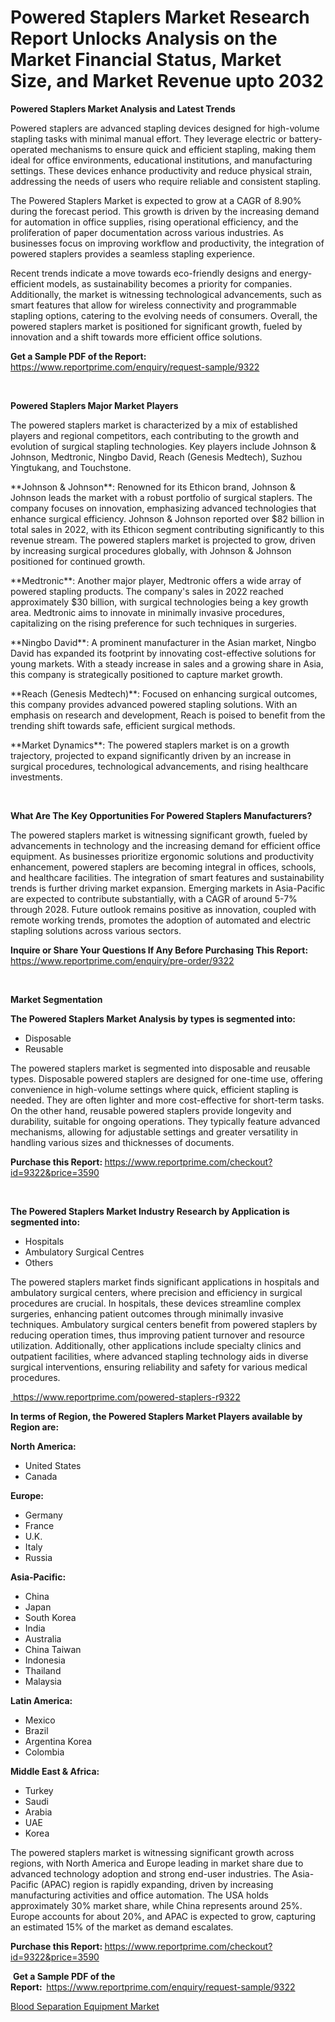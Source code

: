 <p><h1>Powered Staplers Market Research Report Unlocks Analysis on the Market Financial Status, Market Size, and Market Revenue upto 2032</h1></p><p><strong>Powered Staplers Market Analysis and Latest Trends</strong></p>
<p><p>Powered staplers are advanced stapling devices designed for high-volume stapling tasks with minimal manual effort. They leverage electric or battery-operated mechanisms to ensure quick and efficient stapling, making them ideal for office environments, educational institutions, and manufacturing settings. These devices enhance productivity and reduce physical strain, addressing the needs of users who require reliable and consistent stapling.</p><p>The Powered Staplers Market is expected to grow at a CAGR of 8.90% during the forecast period. This growth is driven by the increasing demand for automation in office supplies, rising operational efficiency, and the proliferation of paper documentation across various industries. As businesses focus on improving workflow and productivity, the integration of powered staplers provides a seamless stapling experience.</p><p>Recent trends indicate a move towards eco-friendly designs and energy-efficient models, as sustainability becomes a priority for companies. Additionally, the market is witnessing technological advancements, such as smart features that allow for wireless connectivity and programmable stapling options, catering to the evolving needs of consumers. Overall, the powered staplers market is positioned for significant growth, fueled by innovation and a shift towards more efficient office solutions.</p></p>
<p><strong>Get a Sample PDF of the Report:&nbsp;</strong> <a href="https://www.reportprime.com/enquiry/request-sample/9322?utm_campaign=3062&utm_medium=2&utm_source=Github&utm_content=ia&utm_term=20032025&utm_id=powered-staplers">https://www.reportprime.com/enquiry/request-sample/9322</a></p>
<p>&nbsp;</p>
<p><strong>Powered Staplers Major Market Players</strong></p>
<p><p>The powered staplers market is characterized by a mix of established players and regional competitors, each contributing to the growth and evolution of surgical stapling technologies. Key players include Johnson & Johnson, Medtronic, Ningbo David, Reach (Genesis Medtech), Suzhou Yingtukang, and Touchstone.</p><p>**Johnson & Johnson**: Renowned for its Ethicon brand, Johnson & Johnson leads the market with a robust portfolio of surgical staplers. The company focuses on innovation, emphasizing advanced technologies that enhance surgical efficiency. Johnson & Johnson reported over $82 billion in total sales in 2022, with its Ethicon segment contributing significantly to this revenue stream. The powered staplers market is projected to grow, driven by increasing surgical procedures globally, with Johnson & Johnson positioned for continued growth.</p><p>**Medtronic**: Another major player, Medtronic offers a wide array of powered stapling products. The company's sales in 2022 reached approximately $30 billion, with surgical technologies being a key growth area. Medtronic aims to innovate in minimally invasive procedures, capitalizing on the rising preference for such techniques in surgeries.</p><p>**Ningbo David**: A prominent manufacturer in the Asian market, Ningbo David has expanded its footprint by innovating cost-effective solutions for young markets. With a steady increase in sales and a growing share in Asia, this company is strategically positioned to capture market growth.</p><p>**Reach (Genesis Medtech)**: Focused on enhancing surgical outcomes, this company provides advanced powered stapling solutions. With an emphasis on research and development, Reach is poised to benefit from the trending shift towards safe, efficient surgical methods.</p><p>**Market Dynamics**: The powered staplers market is on a growth trajectory, projected to expand significantly driven by an increase in surgical procedures, technological advancements, and rising healthcare investments.</p></p>
<p>&nbsp;</p>
<p><strong>What Are The Key Opportunities For Powered Staplers Manufacturers?</strong></p>
<p><p>The powered staplers market is witnessing significant growth, fueled by advancements in technology and the increasing demand for efficient office equipment. As businesses prioritize ergonomic solutions and productivity enhancement, powered staplers are becoming integral in offices, schools, and healthcare facilities. The integration of smart features and sustainability trends is further driving market expansion. Emerging markets in Asia-Pacific are expected to contribute substantially, with a CAGR of around 5-7% through 2028. Future outlook remains positive as innovation, coupled with remote working trends, promotes the adoption of automated and electric stapling solutions across various sectors.</p></p>
<p><strong>Inquire or Share Your Questions If Any Before Purchasing This Report:</strong> <a href="https://www.reportprime.com/enquiry/pre-order/9322?utm_campaign=3062&utm_medium=2&utm_source=Github&utm_content=ia&utm_term=20032025&utm_id=powered-staplers">https://www.reportprime.com/enquiry/pre-order/9322</a></p>
<p>&nbsp;</p>
<p><strong>Market Segmentation</strong></p>
<p><strong>The Powered Staplers Market Analysis by types is segmented into:</strong></p>
<p><ul><li>Disposable</li><li>Reusable</li></ul></p>
<p><p>The powered staplers market is segmented into disposable and reusable types. Disposable powered staplers are designed for one-time use, offering convenience in high-volume settings where quick, efficient stapling is needed. They are often lighter and more cost-effective for short-term tasks. On the other hand, reusable powered staplers provide longevity and durability, suitable for ongoing operations. They typically feature advanced mechanisms, allowing for adjustable settings and greater versatility in handling various sizes and thicknesses of documents.</p></p>
<p><strong>Purchase this Report:&nbsp;</strong><a href="https://www.reportprime.com/checkout?id=9322&price=3590&utm_campaign=3062&utm_medium=2&utm_source=Github&utm_content=ia&utm_term=20032025&utm_id=powered-staplers">https://www.reportprime.com/checkout?id=9322&price=3590</a></p>
<p>&nbsp;</p>
<p><strong>The Powered Staplers Market Industry Research by Application is segmented into:</strong></p>
<p><ul><li>Hospitals</li><li>Ambulatory Surgical Centres</li><li>Others</li></ul></p>
<p><p>The powered staplers market finds significant applications in hospitals and ambulatory surgical centers, where precision and efficiency in surgical procedures are crucial. In hospitals, these devices streamline complex surgeries, enhancing patient outcomes through minimally invasive techniques. Ambulatory surgical centers benefit from powered staplers by reducing operation times, thus improving patient turnover and resource utilization. Additionally, other applications include specialty clinics and outpatient facilities, where advanced stapling technology aids in diverse surgical interventions, ensuring reliability and safety for various medical procedures.</p></p>
<p><a href="https://www.reportprime.com/powered-staplers-r9322?utm_campaign=3062&utm_medium=2&utm_source=Github&utm_content=ia&utm_term=20032025&utm_id=powered-staplers">&nbsp;https://www.reportprime.com/powered-staplers-r9322</a></p>
<p><strong>In terms of Region, the Powered Staplers Market Players available by Region are:</strong></p>
<p>
    <p> <strong> North America: </strong>
        <ul>
            <li>United States</li>
            <li>Canada</li>
        </ul>
        </p> 
    <p> <strong> Europe: </strong>
        <ul>
            <li>Germany</li>
            <li>France</li>
            <li>U.K.</li>
            <li>Italy</li>
            <li>Russia</li>
        </ul>
        </p> 
    <p> <strong> Asia-Pacific: </strong>
        <ul>
            <li>China</li>
            <li>Japan</li>
            <li>South Korea</li>
            <li>India</li>
            <li>Australia</li>
            <li>China Taiwan</li>
            <li>Indonesia</li>
            <li>Thailand</li>
            <li>Malaysia</li>
        </ul>
        </p> 
    <p> <strong> Latin America: </strong>
        <ul>
            <li>Mexico</li>
            <li>Brazil</li>
            <li>Argentina Korea</li>
            <li>Colombia</li>
        </ul>
        </p> 
    <p> <strong> Middle East & Africa: </strong>
        <ul>
            <li>Turkey</li>
            <li>Saudi</li>
            <li>Arabia</li>
            <li>UAE</li>
            <li>Korea</li>
        </ul>
    </p>
    </p>
<p><p>The powered staplers market is witnessing significant growth across regions, with North America and Europe leading in market share due to advanced technology adoption and strong end-user industries. The Asia-Pacific (APAC) region is rapidly expanding, driven by increasing manufacturing activities and office automation. The USA holds approximately 30% market share, while China represents around 25%. Europe accounts for about 20%, and APAC is expected to grow, capturing an estimated 15% of the market as demand escalates.</p></p>
<p><strong>Purchase this Report: </strong><a href="https://www.reportprime.com/checkout?id=9322&price=3590&utm_campaign=3062&utm_medium=2&utm_source=Github&utm_content=ia&utm_term=20032025&utm_id=powered-staplers">https://www.reportprime.com/checkout?id=9322&price=3590</a></p>
<p>&nbsp;<strong>Get a Sample PDF of the Report:&nbsp;&nbsp;</strong><a href="https://www.reportprime.com/enquiry/request-sample/9322?utm_campaign=3062&utm_medium=2&utm_source=Github&utm_content=ia&utm_term=20032025&utm_id=powered-staplers">https://www.reportprime.com/enquiry/request-sample/9322</a></p>
<p><strong></strong></p>
<p><p><a href="https://github.com/xalatieusope/Market-Research-Report-List-1/blob/main/blood-separation-equipment-market.md?utm_campaign=3062&utm_medium=2&utm_source=Github&utm_content=ia&utm_term=20032025&utm_id=powered-staplers">Blood Separation Equipment Market</a></p></p>